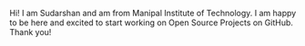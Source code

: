 Hi! I am Sudarshan and am from Manipal Institute of Technology. 
I am happy to be here and excited to start working on Open Source Projects on GitHub.
Thank you!

